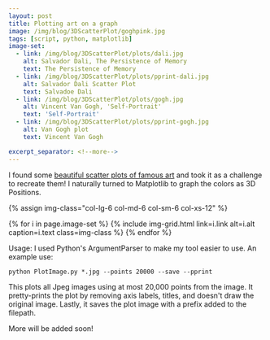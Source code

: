 ```yaml
---
layout: post
title: Plotting art on a graph
image: /img/blog/3DScatterPlot/goghpink.jpg
tags: [script, python, matplotlib]
image-set:
  - link: /img/blog/3DScatterPlot/plots/dali.jpg
    alt: Salvador Dali, The Persistence of Memory
    text: The Persistence of Memory
  - link: /img/blog/3DScatterPlot/plots/pprint-dali.jpg
    alt: Salvador Dali Scatter Plot
    text: Salvadoe Dali
  - link: /img/blog/3DScatterPlot/plots/gogh.jpg
    alt: Vincent Van Gogh, 'Self-Portrait'
    text: 'Self-Portrait'
  - link: /img/blog/3DScatterPlot/plots/pprint-gogh.jpg
    alt: Van Gogh plot
    text: Vincent Van Gogh

excerpt_separator: <!--more-->
---
```


I found some <a href="https://imgur.com/a/aRBd1" target="_blank">beautiful scatter
   plots of famous art</a> and took it as a challenge to recreate them! I naturally
   turned to Matplotlib to graph the colors as 3D Positions.
<!--more-->
<!-- class="col-lg-8 col-lg-offset-2 col-md-10 col-md-offset-1" -->
{% assign img-class="col-lg-6 col-md-6 col-sm-6 col-xs-12" %}
<!-- <div class="container mx-auto"> -->
  <div class="row">
    {% for i in page.image-set %}
      {% include img-grid.html link=i.link alt=i.alt caption=i.text class=img-class %}
    {% endfor %}
  </div>
<!-- </div> -->

Usage:  I used Python's ArgumentParser to make my tool easier to use. An example use:

```
python PlotImage.py *.jpg --points 20000 --save --pprint
```
This plots all Jpeg images using at most 20,000 points from the image. It pretty-prints
the plot by removing axis labels, titles, and doesn't draw the original image.
Lastly, it saves the plot image with a prefix added to the filepath.


More will be added soon!

<!-- Images in bootstrap grids -->

<!-- Code samples -->
